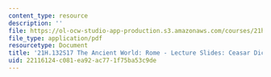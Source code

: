 ```yaml
---
content_type: resource
description: ''
file: https://ol-ocw-studio-app-production.s3.amazonaws.com/courses/21h-132-the-ancient-world-rome-spring-2017/22116124c081ea92ac771f75ba53c9de_MIT21H_132S17_Caesar.pdf
file_type: application/pdf
resourcetype: Document
title: '21H.132S17 The Ancient World: Rome - Lecture Slides: Ceasar Dictator'
uid: 22116124-c081-ea92-ac77-1f75ba53c9de
---
```

